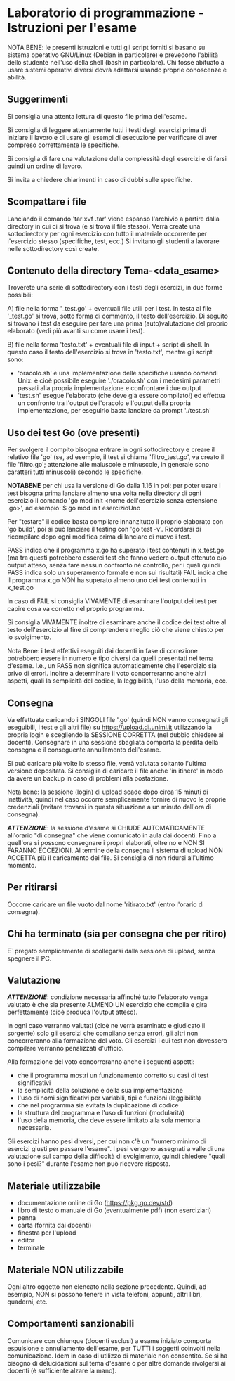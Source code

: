 # Laboratorio di programmazione - Istruzioni per l'esame

NOTA BENE: le presenti istruzioni e tutti gli script forniti si basano su sistema operativo GNU/Linux (Debian in particolare) e prevedono l'abilità dello studente nell'uso della shell (bash in particolare).
Chi fosse abituato a usare sistemi operativi diversi dovrà adattarsi usando proprie conoscenze e abilità.

## Suggerimenti

Si consiglia una attenta lettura di questo file prima dell'esame.

Si consiglia di leggere attentamente tutti i testi degli esercizi prima di iniziare il lavoro e di usare gli esempi di esecuzione per verificare di aver compreso correttamente le specifiche. 

Si consiglia di fare una valutazione della complessità degli esercizi e di farsi quindi un ordine di lavoro.

Si invita a chiedere chiarimenti in caso di dubbi sulle specifiche.

## Scompattare i file

Lanciando il comando 'tar xvf <nome del file>.tar' viene espanso l'archivio a partire dalla directory in cui ci si trova (e si trova il file stesso). Verrà create una sottodirectory per ogni esercizio con tutto il materiale occorrente per l'esercizio stesso (specifiche, test, ecc.)
Si invitano gli studenti a lavorare nelle sottodirectory così create.



## Contenuto della directory Tema-<data_esame>

Troverete una serie di sottodirectory con i testi degli esercizi, in due forme possibili:

A) file nella forma '<nome esercizio>_test.go' + eventuali file utili per i test.
In testa al file '<nome esercizio>_test.go' si trova, sotto forma di commento, il testo dell'esercizio. Di seguito si trovano i test da eseguire per fare una prima (auto)valutazione del proprio elaborato (vedi più avanti su come usare i test).


B) file nella forma 'testo.txt' + eventuali file di input + script di shell.
In questo caso il testo dell'esercizio si trova in 'testo.txt', mentre gli script sono:
- 'oracolo.sh' è una implementazione delle specifiche usando comandi Unix: è cioè possibile eseguire './oracolo.sh' con i medesimi parametri passati alla propria implementazione e confrontare i due output
- 'test.sh' esegue l'elaborato (che deve già essere compilato!) ed effettua un confronto tra l'output dell'oracolo e l'output della propria implementazione, per eseguirlo basta lanciare da prompt './test.sh'



## Uso dei test Go (**ove presenti**)

Per svolgere il compito bisogna entrare in ogni sottodirectory e creare il relativo file 'go' (se, ad esempio, il test si chiama 'filtro_test.go', va creato il file 'filtro.go'; attenzione alle maiuscole e minuscole, in generale sono caratteri tutti minuscoli) secondo le specifiche.

**NOTABENE** per chi usa la versione di Go dalla 1.16 in poi: per poter usare i test bisogna prima lanciare almeno una volta nella directory di ogni esercizio il comando 'go mod init <nome dell'esercizio senza estensione .go>', ad esempio:
$ go mod init esercizioUno

Per "testare" il codice basta compilare innanzitutto il proprio elaborato con 'go build', poi si può lanciare il testing con 'go test -v'. Ricordarsi di ricompilare dopo ogni modifica prima di lanciare di nuovo i test.

PASS indica che il programma x.go ha superato i test contenuti in x_test.go (ma tra questi potrebbero esserci test che fanno vedere output ottenuto e/o output atteso, senza fare nessun confronto né controllo, per i quali quindi PASS indica solo un superamento formale e non sui risultati)
FAIL indica che il programma x.go NON ha superato almeno uno dei test contenuti in x_test.go

In caso di FAIL si consiglia VIVAMENTE di esaminare l'output dei test per capire cosa va corretto nel proprio programma.

Si consiglia VIVAMENTE inoltre di esaminare anche il codice dei test oltre al testo dell'esercizio al fine di comprendere meglio ciò che viene chiesto per lo svolgimento.

Nota Bene: i test effettivi eseguiti dai docenti in fase di correzione potrebbero essere in numero e tipo diversi da quelli presentati nel tema d'esame. I.e., un PASS non significa automaticamente che l'esercizio sia privo di errori. Inoltre a determinare il voto concorreranno anche altri aspetti, quali la semplicità del codice, la leggibilità, l'uso della memoria, ecc.



## Consegna

Va effettuata caricando i SINGOLI file '<nome esercizio>.go' (quindi NON vanno consegnati gli eseguibili, i test e gli altri file) su https://upload.di.unimi.it utilizzando la propria login e scegliendo la SESSIONE CORRETTA (nel dubbio chiedere ai docenti).
Consegnare in una sessione sbagliata comporta la perdita della consegna e il conseguente annullamento dell'esame.

Si può caricare più volte lo stesso file, verrà valutata soltanto l'ultima versione depositata. Si consiglia di caricare il file anche 'in itinere' in modo da avere un backup in caso di problemi alla postazione.

Nota bene: la sessione (login) di upload scade dopo circa 15 minuti di inattività, quindi nel caso occorre semplicemente fornire di nuovo le proprie credenziali (evitare trovarsi in questa situazione a un minuto dall'ora di consegna).

***ATTENZIONE***: la sessione d'esame si CHIUDE AUTOMATICAMENTE all'orario "di consegna" che viene comunicato in aula dai docenti. Fino a quell'ora si possono consegnare i propri elaborati, oltre no e NON SI FARANNO ECCEZIONI. Al termine della consegna il sistema di upload NON ACCETTA più il caricamento dei file. Si consiglia di non ridursi all'ultimo momento.


## Per ritirarsi

Occorre caricare un file vuoto dal nome 'ritirato.txt' (entro l'orario di consegna).



## Chi ha terminato (sia per consegna che per ritiro)

E` pregato semplicemente di scollegarsi dalla sessione di upload, senza spegnere il PC.



## Valutazione

***ATTENZIONE***: condizione necessaria affinché tutto l'elaborato venga valutato è che sia presente ALMENO UN esercizio che compila e gira perfettamente (cioè produca l'output atteso).

In ogni caso verranno valutati (cioè ne verrà esaminato e giudicato il sorgente) solo gli esercizi che compilano senza errori, gli altri non concorreranno alla formazione del voto.
Gli esercizi i cui test non dovessero compilare verranno penalizzati d'ufficio.

Alla formazione del voto concorreranno anche i seguenti aspetti:
- che il programma mostri un funzionamento corretto su casi di test significativi
- la semplicità della soluzione e della sua implementazione
- l'uso di nomi significativi per variabili, tipi e funzioni (leggibilità)
- che nel programma sia evitata la duplicazione di codice
- la struttura del programma e l'uso di funzioni (modularità)
- l'uso della memoria, che deve essere limitato alla sola memoria necessaria.

Gli esercizi hanno pesi diversi, per cui non c'è un "numero minimo di esercizi giusti per passare l'esame". I pesi vengono assegnati a valle di una valutazione sul campo della difficoltà di svolgimento, quindi chiedere "quali sono i pesi?" durante l'esame non può ricevere risposta.



## Materiale utilizzabile

* documentazione online di Go (https://pkg.go.dev/std)
* libro di testo o manuale di Go (eventualmente pdf) (non eserciziari)
* penna
* carta (fornita dai docenti)
* finestra per l'upload
* editor
* terminale



## Materiale NON utilizzabile

Ogni altro oggetto non elencato nella sezione precedente. Quindi, ad esempio, NON si possono tenere in vista telefoni, appunti, altri libri, quaderni, etc.



## Comportamenti sanzionabili

Comunicare con chiunque (docenti esclusi) a esame iniziato comporta espulsione e annullamento dell'esame, per TUTTI i soggetti coinvolti nella comunicazione.
Idem in caso di utilizzo di materiale non consentito.
Se si ha bisogno di delucidazioni sul tema d'esame o per altre domande rivolgersi ai docenti (è sufficiente alzare la mano).
